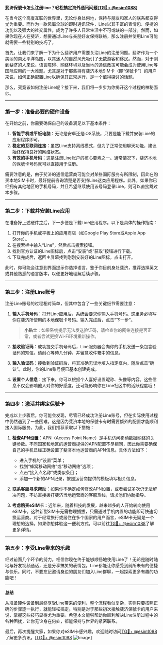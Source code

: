 **斐济保號卡怎么注册line？轻松搞定海外通讯问题[[TG💪+ @esim1088](https://t.me/s/esim1088)]**

在当今这个高度互联的世界里，无论你身处何地，保持与朋友和家人的联系都变得尤为重要。而作为一款风靡全球的即时通讯软件，Line以其丰富的表情包、便捷的功能以及强大的社交属性，成为了许多人日常生活中不可或缺的一部分。然而，如果你现在人在斐济，想要通过Line与亲朋好友保持联络，那么注册并使用Line可能就需要一些特别的技巧了。

首先，让我们来了解一下为什么斐济用户需要关注Line的注册问题。斐济作为一个美丽的南太平洋岛国，以其迷人的自然风光吸引了无数游客和移民。然而，对于刚到斐济的人来说，语言障碍、网络环境以及当地的通信政策可能会成为使用Line等国际应用的一大难题。尤其是对于那些持有斐济本地SIM卡（即“保號卡”）的用户来说，如何正确配置Line以确保其正常运行，是一个值得探讨的话题。

那么，究竟该如何注册Line呢？接下来，我们将一步步为你揭开这个过程的神秘面纱。

---

### 第一步：准备必要的硬件设备

在开始之前，你需要确保自己的设备满足以下基本条件：

1. **智能手机或平板电脑**：无论是安卓还是iOS系统，只要是能下载并安装Line的应用程序即可。
2. **稳定的互联网连接**：虽然Line支持离线模式，但为了正常使用聊天功能，建议始终保持良好的网络状态。
3. **有效的手机号码**：这是注册Line账户的核心要素之一。通常情况下，斐济本地的保號卡号码就可以直接用于注册。

需要注意的是，由于斐济的通信运营商可能会对某些国际服务有所限制，因此在购买本地SIM卡时，最好提前咨询清楚是否支持Line这类应用程序。此外，如果你已经拥有其他地区的手机号码，并且希望继续使用该号码登录Line，则可以直接跳过本步骤。

---

### 第二步：下载并安装Line应用

在准备好上述硬件之后，下一步便是下载Line应用程序。以下是具体的操作指南：

1. 打开你的手机或平板上的应用商店（如Google Play Store或Apple App Store）。
2. 在搜索栏中输入“Line”，然后点击搜索按钮。
3. 找到官方认证的Line图标后，点击“安装”或“获取”按钮进行下载。
4. 下载完成后，返回主屏幕找到刚刚安装好的Line图标，点击打开。

此时，你可能会注意到界面提示你选择语言。鉴于你目前身处斐济，推荐选择英文或其他熟悉的语言版本，以便更好地理解后续步骤。

---

### 第三步：注册Line账号

注册Line账号的过程相对简单，但其中包含了一些关键细节需要注意：

1. **输入手机号码**：打开Line应用后，系统会要求你输入手机号码。这里务必填写你在斐济所使用的本地保號卡号码。输入完成后，点击“下一步”。
   
   > **小贴士**：如果系统提示无法发送验证码，请检查你的网络连接是否正常，或者尝试更换Wi-Fi环境重新操作。

2. **接收验证码**：成功提交手机号码后，Line服务器会向你的手机发送一条包含验证码的短信。请耐心等待几分钟，并留意收件箱中的信息。

3. **输入验证码**：接收到验证码后，将其准确无误地填入指定框内，随后点击“确认”。此时，你的Line账号便已基本创建完成。

4. **设置个人信息**：接下来，你可以根据个人喜好设置昵称、头像等内容。这些信息不仅会影响他人对你的好感度，还可能影响你在Line社区中的活跃程度哦！

---

### 第四步：激活并绑定保號卡

完成以上步骤后，你可能会发现，尽管已经成功注册Line账号，但在实际使用过程中仍然遇到了一些困难。这是因为斐济本地的保號卡有时需要额外的配置才能顺利接入国际服务。为此，我们推荐采取以下措施：

1. **检查APN设置**：APN（Access Point Name）是手机访问移动数据网络的关键参数。不同国家和地区的运营商提供的APN配置不尽相同，因此你需要确保自己的手机已经正确设置了斐济本地运营商的APN信息。具体方法如下：
   - 进入手机的“设置”菜单；
   - 找到“蜂窝移动网络”或“移动网络”选项；
   - 点击“接入点名称”或类似条目；
   - 添加一个新的APN记录，按照运营商提供的模板填写相关信息。

2. **联系客服寻求帮助**：如果你不确定如何修改APN设置，或者尝试多次仍无法解决问题，不妨直接拨打斐济当地运营商的客服热线，请求他们协助指导。

3. **考虑购买eSIM卡**：近年来，随着科技的发展，越来越多的人开始转向使用eSIM卡。这种新型SIM卡无需物理插拔，只需通过手机内置的功能即可快速切换运营商。对于经常旅行或居住在多个国家的用户而言，eSIM卡无疑是一个理想的选择。如果你想体验这一便利方式，可以前往[TG💪+ @esim1088](https://t.me/s/esim1088)了解更多详情。

---

### 第五步：享受Line带来的乐趣

经过前面几个环节的努力，相信你现在终于能够顺畅地使用Line了！无论是随时随地与好友视频通话，还是分享搞笑的表情包，Line都能让你感受到前所未有的便捷与快乐。同时，不要忘记邀请身边的朋友们加入Line群聊，一起探索更多有趣的功能吧！

---

**总结**

从准备硬件设备到最终享受Line带来的便利，整个流程看似复杂，实则只要按照正确的步骤逐一执行，就能轻松搞定。特别是对于那些初次接触斐济保號卡的用户来说，掌握这些技巧显得尤为重要。希望本文能够帮助你顺利解决Line注册过程中的各种困扰，让你无论身在何处，都能保持与世界的紧密联系。

最后，再次提醒大家，如果你对eSIM卡感兴趣，欢迎随时访问[TG💪+ @esim1088](https://t.me/s/esim1088)了解更多资讯。[[TG💪+ @esim1088](https://t.me/s/esim1088) ![Image](https://i.postimg.cc/4NQfJmqS/Snipaste-2025-05-13-00-14-12.png)]